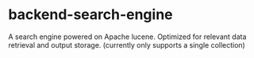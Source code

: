 # backend-search-engine
 A search engine powered on Apache lucene. Optimized for relevant data retrieval and output storage. (currently only supports a single collection)
